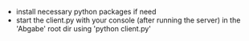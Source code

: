 - install necessary python packages if need
- start the client.py with your console (after running the server) in the 'Abgabe' root dir using 'python client.py'